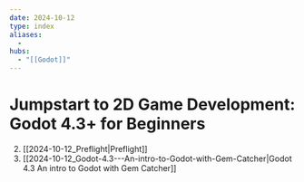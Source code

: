 ```yaml
---
date: 2024-10-12
type: index
aliases:
  -
hubs:
  - "[[Godot]]"
---
```


# Jumpstart to 2D Game Development: Godot 4.3+ for Beginners

2. [[2024-10-12_Preflight|Preflight]]
3. [[2024-10-12_Godot-4.3---An-intro-to-Godot-with-Gem-Catcher|Godot 4.3 An intro to Godot with Gem Catcher]]

